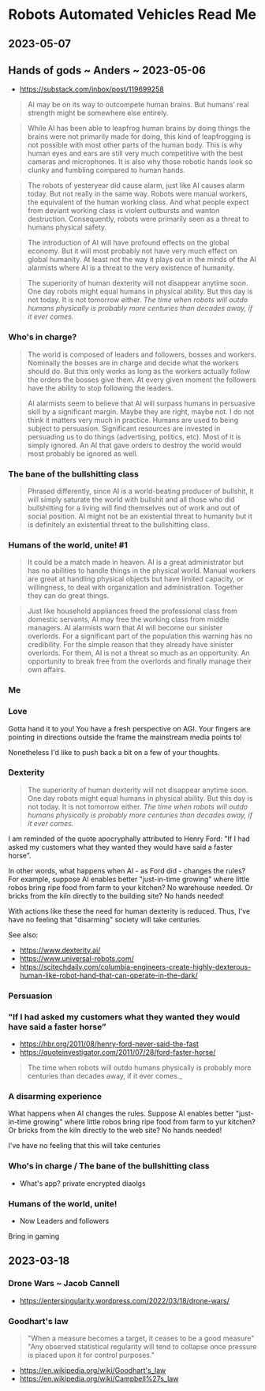 # Robots Automated Vehicles Read Me

## 2023-05-07

## Hands of gods ~ Anders ~ 2023-05-06

* https://substack.com/inbox/post/119699258

>AI may be on its way to outcompete human brains. But humans’ real strength might be somewhere else entirely.

>While AI has been able to leapfrog human brains by doing things the brains were not primarily made for doing, this kind of leapfrogging is not possible with most other parts of the human body. This is why human eyes and ears are still very much competitive with the best cameras and microphones. It is also why those robotic hands look so clunky and fumbling compared to human hands.

>The robots of yesteryear did cause alarm, just like AI causes alarm today. But not really in the same way. Robots were manual workers, the equivalent of the human working class. And what people expect from deviant working class is violent outbursts and wanton destruction. Consequently, robots were primarily seen as a threat to humans physical safety.

>The introduction of AI will have profound effects on the global economy. But it will most probably not have very much effect on global humanity. At least not the way it plays out in the minds of the AI alarmists where AI is a threat to the very existence of humanity.

>The superiority of human dexterity will not disappear anytime soon. One day robots might equal humans in physical ability. But this day is not today. It is not tomorrow either. _The time when robots will outdo humans physically is probably more centuries than decades away, if it ever comes._

### Who's in charge?

>The world is composed of leaders and followers, bosses and workers. Nominally the bosses are in charge and decide what the workers should do. But this only works as long as the workers actually follow the orders the bosses give them. At every given moment the followers have the ability to stop following the leaders.

>AI alarmists seem to believe that AI will surpass humans in persuasive skill by a significant margin. Maybe they are right, maybe not. I do not think it matters very much in practice. Humans are used to being subject to persuasion. Significant resources are invested in persuading us to do things (advertising, politics, etc). Most of it is simply ignored. An AI that gave orders to destroy the world would most probably be ignored as well.


### The bane of the bullshitting class

>Phrased differently, since AI is a world-beating producer of bullshit, it will simply saturate the world with bullshit and all those who did bullshitting for a living will find themselves out of work and out of social position. AI might not be an existential threat to humanity but it is definitely an existential threat to the bullshitting class.

### Humans of the world, unite! #1

>It could be a match made in heaven. AI is a great administrator but has no abilities to handle things in the physical world. Manual workers are great at handling physical objects but have limited capacity, or willingness, to deal with organization and administration. Together they can do great things.

>Just like household appliances freed the professional class from domestic servants, AI may free the working class from middle managers. AI alarmists warn that AI will become our sinister overlords. For a significant part of the population this warning has no credibility. For the simple reason that they already have sinister overlords. For them, AI is not a threat so much as an opportunity. An opportunity to break free from the overlords and finally manage their own affairs.


### Me

### Love

Gotta hand it to you! You have a fresh perspective on AGI. Your fingers are pointing in directions outside the frame the mainstream media points to!

Nonetheless I'd like to push back a bit on a few of your thoughts.

### Dexterity

>The superiority of human dexterity will not disappear anytime soon. One day robots might equal humans in physical ability. But this day is not today. It is not tomorrow either. _The time when robots will outdo humans physically is probably more centuries than decades away, if it ever comes._

I am reminded of the quote apocryphally attributed to Henry Ford: "If I had asked my customers what they wanted they would have said a faster horse”.

In other words, what happens when AI - as Ford did - changes the rules? For example, suppose AI enables better "just-in-time growing" where little robos bring ripe food from farm to your kitchen? No warehouse needed. Or bricks from the kiln directly to the building site? No hands needed!

With actions like these the need for human dexterity is reduced. Thus, I've have no feeling that "disarming" society will take centuries.

See also:

* https://www.dexterity.ai/
* https://www.universal-robots.com/
* https://scitechdaily.com/columbia-engineers-create-highly-dexterous-human-like-robot-hand-that-can-operate-in-the-dark/

### Persuasion



### "If I had asked my customers what they wanted they would have said a faster horse”

* https://hbr.org/2011/08/henry-ford-never-said-the-fast
* https://quoteinvestigator.com/2011/07/28/ford-faster-horse/

>The time when robots will outdo humans physically is probably more centuries than decades away, if it ever comes._

### A disarming experience

What happens when AI changes the rules. Suppose AI enables better "just-in-time growing" where little robos bring ripe food from farm to yur kitchen? Or bricks from the kiln directly to the web site? No hands needed!

I've have no feeling that this will take centuries

### Who's in charge / The bane of the bullshitting class

* What's app? private encrypted diaolgs

### Humans of the world, unite!

* Now Leaders and followers

Bring in gaming

## 2023-03-18

### Drone Wars ~ Jacob Cannell

* https://entersingularity.wordpress.com/2022/03/18/drone-wars/

### Goodhart's law

>"When a measure becomes a target, it ceases to be a good measure"
>"Any observed statistical regularity will tend to collapse once pressure is placed upon it for control purposes."

* https://en.wikipedia.org/wiki/Goodhart's_law
* https://en.wikipedia.org/wiki/Campbell%27s_law

